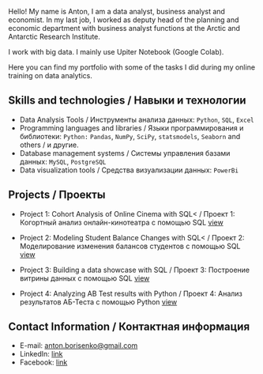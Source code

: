 Hello! My name is Anton, I am a data analyst, business analyst and economist. In my last job, I worked as deputy head of the planning and economic department with business analyst functions at the Arctic and Antarctic Research Institute.

I work with big data. I mainly use Upiter Notebook (Google Colab).

Here you can find my portfolio with some of the tasks I did during my online training on data analytics.


## Skills and technologies / Навыки и технологии
- Data Analysis Tools / Инструменты анализа данных: ``Python``, ``SQL``, ``Excel`` 
- Programming languages and libraries / Языки программирования и библиотеки: ``Python:`` ``Pandas``, ``NumPy``, ``SciPy``, ``statsmodels``, ``Seaborn`` and others / и другие.
- Database management systems / Системы управления базами данных: ``MySQL``, ``PostgreSQL``
- Data visualization tools / Средства визуализации данных: ``PowerBi``

## Projects / Проекты
* Project 1: Cohort Analysis of Online Cinema with SQL< / Проект 1: Когортный анализ онлайн-кинотеатра с помощью SQL  [view](https://github.com/ozanton/dtsc/blob/main/1.%20Cohort%20Analysis%20with%20SQL/readme.md)</p> 
* Project 2: Modeling Student Balance Changes with SQL< /  Проект 2: Моделирование изменения балансов студентов с помощью SQL [view](https://github.com/ozanton/dtsc/blob/main/2.%20Modeling%20Balance%20with%20SQL/readme.md)</p> 
* Project 3: Building a data showcase with SQL / Проект 3: Построение витрины данных с помощью SQL [view](https://github.com/ozanton/dtsc/blob/main/3.%20Data%20showcase%20with%20SQL/readme.md)</p> 
* Project 4: Analyzing AB Test results with Python / Проект 4: Анализ результатов АБ-Тестa с помощью Python [view](https://github.com/ozanton/dtsc/blob/main/4.%20Analyzing%20AB%20Test%20with%20Python/readme.md)</p> 

## Contact Information / Контактная информация
- E-mail: anton.borisenko@gmail.com
- LinkedIn: [link](https://www.linkedin.com/in/anton-borisenko-59a7b51/)
- Facebook: [link](https://www.facebook.com/borisenko.anton.7) 
